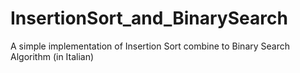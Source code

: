 # InsertionSort_and_BinarySearch
A simple implementation of Insertion Sort combine to Binary Search Algorithm (in Italian)
